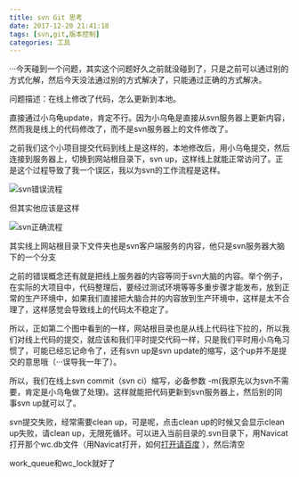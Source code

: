 ```yaml
---
title: svn Git 思考
date: 2017-12-20 21:41:18
tags: [svn,git,版本控制]
categories: 工具
---
```


···今天碰到一个问题，其实这个问题好久之前就没碰到了，只是之前可以通过别的方式化解，然后今天没法通过别的方式解决了，只能通过正确的方式解决。

问题描述：在线上修改了代码，怎么更新到本地。

<!--more-->

直接通过小乌龟update，肯定不行。因为小乌龟是直接从svn服务器上更新内容，然而我是线上的代码修改了，而不是svn服务器上的文件修改了。

之前我们这个小项目提交代码到线上是这样的，本地修改后，用小乌龟提交，然后连接到服务器上，切换到网站根目录下，svn up，这样线上就能正常访问了。正是这个过程导致了我一个误区，我以为svn的工作流程是这样。

![svn错误流程](http://ozys8fka7.bkt.clouddn.com/svn%E6%B5%81%E7%A8%8B%EF%BC%88%E9%94%99%E8%AF%AF%EF%BC%89.png)

但其实他应该是这样

![svn正确流程](http://ozys8fka7.bkt.clouddn.com/svnl%E6%B5%81%E7%A8%8B%EF%BC%88%E6%96%B0%EF%BC%89.png)

其实线上网站根目录下文件夹也是svn客户端服务的内容，他只是svn服务器大脑下的一个分支

之前的错误概念还有就是把线上服务器的内容等同于svn大脑的内容。举个例子，在实际的大项目中，代码整理后，要经过测试环境等等多重步骤才能发布，放到正常的生产环境中，如果我们直接把大脑合并的内容放到生产环境中，这样是太不合理了，这样感觉会导致线上的代码太不稳定了。

所以，正如第二个图中看到的一样，网站根目录也是从线上代码往下拉的，所以我们对线上代码的提交，就应该和我们平时提交代码一样，只是我们平时用小乌龟习惯了，可能已经忘记命令了，还有svn up是svn update的缩写，这个up并不是提交的意思哦（···误导我一年了）。

所以，我们在线上svn commit（svn ci）缩写，必备参数 -m(我原先以为svn不需要，肯定是小乌龟做了处理)。这样就能把代码更新到svn服务器上，然后别的同事svn up就可以了。



svn提交失败，经常需要clean up，可是呢，点击clean up的时候又会显示clean up失败，请clean up，无限死循环。可以进入当前目录的.svn目录下，用Navicat 打开那个wc.db文件（用Navicat打开，如何[打开请百度](https://jingyan.baidu.com/article/3d69c551626297f0cf02d78b.html) ），然后清空

work_queue和wc_lock就好了

